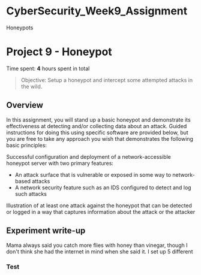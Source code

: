 # CyberSecurity_Week9_Assignment
Honeypots

# Project 9 - Honeypot

Time spent: **4** hours spent in total

> Objective: Setup a honeypot and intercept some attempted attacks in the wild.

## Overview

In this assignment, you will stand up a basic honeypot and demonstrate its effectiveness at detecting and/or collecting data about an attack. Guided instructions for doing this using specific software are provided below, but you are free to take any approach you wish that demonstrates the following basic principles:

Successful configuration and deployment of a network-accessible honeypot server with two primary features:
 - An attack surface that is vulnerable or exposed in some way to network-based attacks
 - A network security feature such as an IDS configured to detect and log such attacks

Illustration of at least one attack against the honeypot that can be detected or logged in a way that captures information about the attack or the attacker

## Experiment write-up

Mama always said you catch more flies with honey than vinegar, though I don't think she had the internet in mind when she said it. I set up 5 different 

### Test